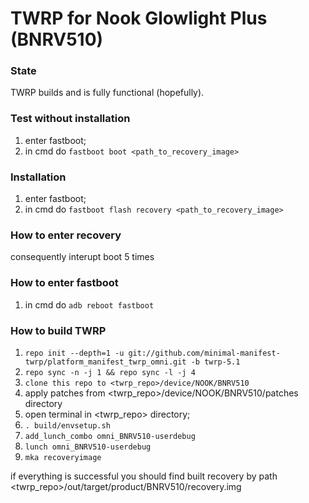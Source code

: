 # TWRP for Nook Glowlight Plus (BNRV510)
### State
TWRP builds and is fully functional (hopefully).

### Test without installation
1) enter fastboot;
2) in cmd do `fastboot boot <path_to_recovery_image>`

### Installation
1) enter fastboot;
2) in cmd do `fastboot flash recovery <path_to_recovery_image>`

### How to enter recovery
consequently interupt boot 5 times

### How to enter fastboot
1) in cmd do `adb reboot fastboot`

### How to build TWRP
1. `repo init --depth=1 -u git://github.com/minimal-manifest-twrp/platform_manifest_twrp_omni.git -b twrp-5.1`
2. `repo sync -n -j 1 && repo sync -l -j 4`
3. `clone this repo to <twrp_repo>/device/NOOK/BNRV510`
4. apply patches from <twrp_repo>/device/NOOK/BNRV510/patches directory
5. open terminal in <twrp_repo> directory;
6. `. build/envsetup.sh`
7. `add_lunch_combo omni_BNRV510-userdebug`
8. `lunch omni_BNRV510-userdebug`
9. `mka recoveryimage`

if everything is successful you should find built recovery by path <twrp_repo>/out/target/product/BNRV510/recovery.img
